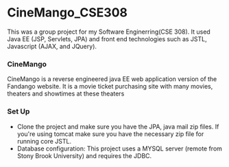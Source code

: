 # CineMango_CSE308 #

This was a group project for my Software Enginerring(CSE 308). It used Java EE (JSP, Servlets, JPA) and front end technologies such as JSTL, Javascript (AJAX, and JQuery).

### CineMango ###
  CineMango is a reverse engineered java EE web application version of the Fandango website. It is a movie ticket purchasing site with many movies, theaters and showtimes at these theaters
### Set Up ###
* Clone the project and make sure you have the JPA, java mail zip files. If you're using tomcat make sure you have the necessary zip file for running core JSTL.
* Database configuration: This project uses a MYSQL server (remote from Stony Brook University) and requires the JDBC.
